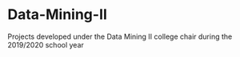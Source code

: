 # Data-Mining-II
Projects developed under the Data Mining II college chair during the 2019/2020 school year
